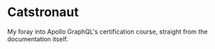 # Catstronaut

My foray into Apollo GraphQL's certification course, straight from the documentation itself.